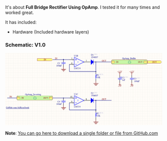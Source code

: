 It's about **Full Bridge Rectifier Using OpAmp**.
I tested it for many times and worked great.

It has included:
- Hardware (Included hardware layers)

### Schematic: V1.0
![](Hardware/V1.0.png)

**Note**: [You can go here to download a single folder or file from GitHub.com](https://minhaskamal.github.io/DownGit/#/home)
